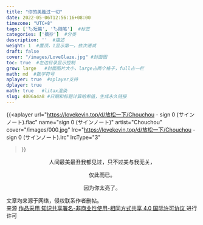 ```yaml
---
title: "你的美胜过一切"
date: 2022-05-06T12:56:16+08:00
timezone: "UTC+8"
tags: ['🏷️短篇', '🏷️随笔']  #标签
categories: ['摘抄']  #分类
description: ''  #描述
weight: 1  #置顶，1显示第一，依次递减
draft: false 
cover: "/images/LoveGlaze.jpg" #封面图
toc: true  #左边目录显示控制
grow: large   #封面图片大小，large占两个格子，full占一栏
math: md  #数学符号
aplayer: true  #aplayer支持
dplayer: true
math: true   #litax渲染
slug: 4006a4a8 #日期和标题计算哈希值，生成永久链接
---
```

<!-- 音乐aplayer， -->
{{<aplayer
    url="https://lovekevin.top/d/放松一下/Chouchou - sign 0 (サインノート).flac"
    name="sign 0 (サインノート)"
    artist="Chouchou"
    cover="/images/000.jpg"
    lrc="https://lovekevin.top/d/放松一下/Chouchou - sign 0 (サインノート).lrc"
    lrcType="3"
>}}
<div align=center>
人间最美最丑我都见过，只不过美与我无关，

仅此而已。

因为你太亮了。</div>

<div>
<div> 文章均来源于网络，侵权联系作者删帖。</div>      
<div>来源 <a target="_blank" href="glaze.lovekevn.top> © LoveGlaze's Blog </a></div>  

 <div class="copyright-text">作品采用 <a class="text-decoration-none" target="_blank" href="https://creativecommons.org/licenses/by/4.0/deed.zh">
 知识共享署名-非商业性使用-相同方式共享 4.0 国际许可协议 </a>进行许可 </div></div>